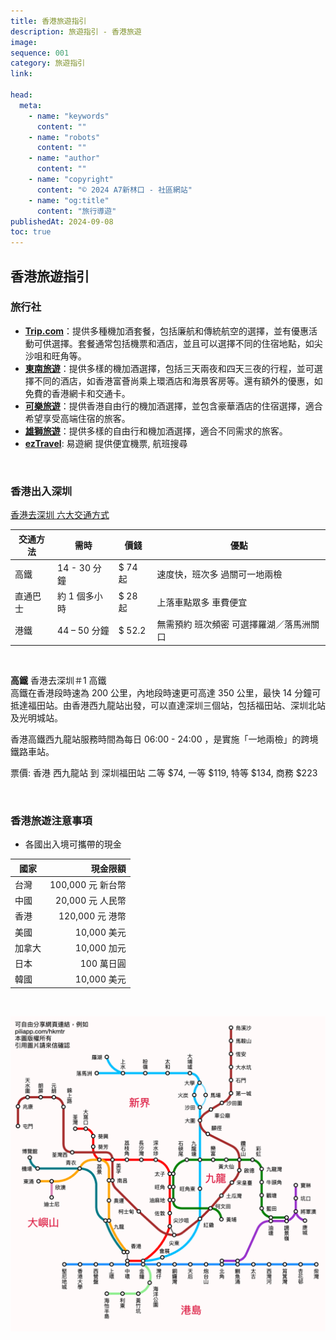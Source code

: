 ```yaml
---
title: 香港旅遊指引
description: 旅遊指引 - 香港旅遊
image:
sequence: 001
category: 旅遊指引
link:

head:
  meta:
    - name: "keywords"
      content: ""
    - name: "robots"
      content: ""
    - name: "author"
      content: ""
    - name: "copyright"
      content: "© 2024 A7新林口 - 社區網站"
    - name: "og:title"
      content: "旅行導遊"
publishedAt: 2024-09-08
toc: true
---
```


## 香港旅遊指引

### 旅行社

- [**Trip.com**](https://hk.trip.com/?locale=zh-HK&curr=TWD)：提供多種機加酒套餐，包括廉航和傳統航空的選擇，並有優惠活動可供選擇。套餐通常包括機票和酒店，並且可以選擇不同的住宿地點，如尖沙咀和旺角等。
- [**東南旅遊**](https://www.settour.com.tw/)：提供多樣的機加酒選擇，包括三天兩夜和四天三夜的行程，並可選擇不同的酒店，如香港富薈尚乘上環酒店和海景客房等。還有額外的優惠，如免費的香港網卡和交通卡。
- [**可樂旅遊**](https://www.colatour.com.tw/home/)：提供香港自由行的機加酒選擇，並包含豪華酒店的住宿選擇，適合希望享受高端住宿的旅客。
- [**雄獅旅遊**](https://www.liontravel.com/category/zh-tw/index)：提供多樣的自由行和機加酒選擇，適合不同需求的旅客。
- [**ezTravel**](https://www.eztravel.com.tw/): 易遊網 提供便宜機票, 航班搜尋

<br>

### 香港出入深圳

<a href="https://hk.trip.com/blog/shenzhen-quarantine-hotels/">香港去深圳 六大交通方式</a>

| 交通方法 | 需時          | 價錢    | 優點                                     |
| -------- | ------------- | ------- | ---------------------------------------- |
| 高鐵     | 14 - 30 分鐘  | $ 74 起 | 速度快，班次多 過關可一地兩檢            |
| 直通巴士 | 約 1 個多小時 | $ 28 起 | 上落車點眾多 車費便宜                    |
| 港鐵     | 44 – 50 分鐘  | $ 52.2  | 無需預約 班次頻密 可選擇羅湖／落馬洲關口 |

<br>

**高鐵**
香港去深圳＃1 高鐵  
高鐵在香港段時速為 200 公里，內地段時速更可高達 350 公里，最快 14 分鐘可抵達福田站。由香港西九龍站出發，可以直達深圳三個站，包括福田站、深圳北站及光明城站。

香港高鐵西九龍站服務時間為每日 06:00 - 24:00 ，是實施「一地兩檢」的跨境鐵路車站。

票價: 香港 西九龍站 到 深圳福田站 二等 $74, 一等 $119, 特等 $134, 商務 $223

<br>

### 香港旅遊注意事項

- 各國出入境可攜帶的現金
<p>

| 國家   |          現金限額 |
| ------ | ----------------: |
| 台灣   | 100,000 元 新台幣 |
| 中國   |  20,000 元 人民幣 |
| 香港   |   120,000 元 港幣 |
| 美國   |       10,000 美元 |
| 加拿大 |       10,000 加元 |
| 日本   |        100 萬日圓 |
| 韓國   |       10,000 美元 |

</p>

<br>

![v001-01.jpeg](/images/travel/v001-01.jpeg)
